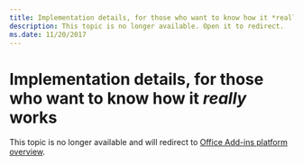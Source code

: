```yaml
---
title: Implementation details, for those who want to know how it *really* works
description: This topic is no longer available. Open it to redirect.
ms.date: 11/20/2017 
---
```


# Implementation details, for those who want to know how it *really* works

This topic is no longer available and will redirect to [Office Add-ins platform overview](../overview/office-add-ins.md).
